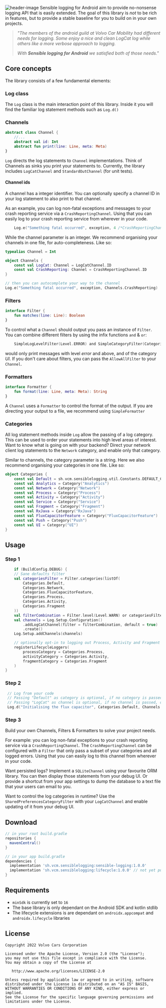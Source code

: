 ![header-image](header.png)
Sensible logging for Android aim to provide no-nonsense logging API that is easily extended. 
The goal of this library is *not* to be rich in features, but to provide a stable baseline for you to build on in your own projects.

> *"The members of the android guild at Volvo Car Mobility had different needs for logging. Some enjoy a nice and clean LogCat log while others like a more verbose approach to logging.*
>
>*With **Sensible logging for Android** we satisfied both of those needs."*

## Core concepts
The library consists of a few fundamental elements:

### Log class
The `Log` class is the main interaction point of this library. 
Inside it you will find the familiar log statement methods such as `Log.d()`

### Channels
```kotlin
abstract class Channel {
    //...
    abstract val id: Int
    abstract fun print(line: Line, meta: Meta)
}
```
`Log` directs the log statements to `Channel` implementations. Think of Channels as sinks you print your statements to.
Currently, the library includes `LogCatChannel` and `StandardOutChannel` (for unit tests).

#### Channel ids
A channel has a integer identifier. You can optionally specify a channel ID in your log statement to also print to that channel.

As an example, you can log non-fatal exceptions and messages to your crash reporting service via a `CrashReportingChannel`.
Using that you can easily log to your crash reporting service from wherever in your code.
```kotlin
    Log.e("Something fatal occurred", exception, 4 /*CrashReportingChannel*/)
```

While the channel parameter is an integer. We recommend organising your channels in one file, for auto-completeness. Like so:
```kotlin
typealias Channel = Int

object Channels {
    const val LogCat: Channel = LogCatChannel.ID
    const val CrashReporting: Channel = CrashReportingChannel.ID
}

// then you can autocomplete your way to the channel
Log.e("Something fatal occurred", exception, Channels.CrashReporting)
```

### Filters
```kotlin
interface Filter {
    fun matches(line: Line): Boolean
}
```
To control what a `Channel` should output you pass an instance of `Filter`. You can combine different filters by using the infix functions
`and` & `or`:
```kotlin
    SimpleLogLevelFilter(Level.ERROR) and SimpleCategoryFilter(Categories.UI)
```
would only print messages with level *error* and above, and of the category *UI*.
If you don't care about filters, you can pass the `AllowAllFilter` to your `Channel`.

### Formatters
```kotlin
interface Formatter {
    fun format(line: Line, meta: Meta): String
}
```
A `Channel` uses a `Formatter` to control the format of the output. If you are directing your output to a file, we recommend using `SimpleFormatter`

### Categories
All log statement methods inside `Log` allow the passing of a log category. This can be used to order your statements into high level areas of interest.
Want to know what is going on with your backend? Direct your network client log statements to the `Network` category, and enable only that category.

Similar to channels, the category parameter is a string. Here we also recommend organising your categories in one file. Like so:

```kotlin
object Categories {
    const val Default = sh.vcm.sensiblelogging.util.Constants.DEFAULT_CATEGORY
    const val Analytics = Category("Analytics")
    const val Network = Category("Network")
    const val Process = Category("Process")
    const val Activity = Category("Activity")
    const val Service = Category("Service")
    const val Fragment = Category("Fragment")
    const val RxJava = Category("RxJava")
    const val FluxCapacitorFeature = Category("FluxCapacitorFeature")
    const val Push = Category("Push")
    const val UI = Category("UI")
}
```

## Usage

### Step 1

```kotlin
    if (BuildConfig.DEBUG) {
    // Sane defaults filter
    val categoriesFilter = Filter.categories(listOf(
        Categories.Default,
        Categories.Network,
        Categories.FluxCapacitorFeature,
        Categories.Process,
        Categories.Activity,
        Categories.Fragment
    ))
    val filterCombination = Filter.level(Level.WARN) or categoriesFilter
    val channels = Log.Setup.Configuration()
        .addLogCatChannel(filter = filterCombination, default = true)
        .create()
    Log.Setup.addChannels(channels)

    // optionally opt-in to logging out Process, Activity and Fragment lifecycle methods from the :lifecycle dependency
    registerLifecycleLoggers(
        processCategory = Categories.Process,
        activityCategory = Categories.Activity,
        fragmentCategory = Categories.Fragment
    )
}
```

### Step 2
```kotlin
 // Log from your code
 // Passing "Default" as category is optional, if no category is passed, default will be used 
 // Passing "LogCat" as channel is optional, if no channel is passed, default will be used 
 Log.d("Initialising the flux capacitor", Categories.Default, Channels.LogCat)
```

### Step 3
Build your own Channels, Filters & Formatters to solve your project needs.

For example: you can log non-fatal exceptions to your crash reporting service via a `CrashReportingChannel`.
The `CrashReportingChannel` can be configured with a `Filter` that only pass a subset of your categories and all logged errors.
Using that you can easily log to this channel from wherever in your code.

Want persisted logs? Implement a `SQLiteChannel` using your favourite ORM library. You can then display those statements from
your debug UI. Or provide a shortcut from your app settings to dump the database to a text file that your users can email to you.

Want to control the log categories in runtime? Use the `SharedPreferencesCategoryFilter` with your `LogCatChannel` and enable updating of it from your debug UI.

Download
--------

```groovy
// in your root build.gradle
repositories {
  mavenCentral()
}

// in your app build.gradle
dependencies {
  implementation 'sh.vcm.sensiblelogging:sensible-logging:1.0.0'
  implementation 'sh.vcm.sensiblelogging:lifecycle:1.0.0' // not yet published
}
```

## Requirements

 - `minSdk` is currently set to `16`
 - The base library is only dependant on the Android SDK and kotlin stdlib
 - The lifecycle extensions is are dependant on `androidx.appcompat` and `androidx.lifecycle` libraries

## License

    Copyright 2022 Volvo Cars Corporation

    Licensed under the Apache License, Version 2.0 (the "License");
    you may not use this file except in compliance with the License.
    You may obtain a copy of the License at

       http://www.apache.org/licenses/LICENSE-2.0

    Unless required by applicable law or agreed to in writing, software
    distributed under the License is distributed on an "AS IS" BASIS,
    WITHOUT WARRANTIES OR CONDITIONS OF ANY KIND, either express or implied.
    See the License for the specific language governing permissions and
    limitations under the License.
